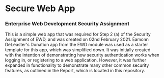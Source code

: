 # Secure Web App
### Enterprise Web Development Security Assignment

This is a simple web app that was required for Step 2 (a) of the Security Assignment of EWD, and was created on 02nd February 2021.
Éamonn DeLeaster's Donation app from the EWD module was used as a starter template for this app, which was simplified down.
It was initially created with the intention of demonstrating how security authentication works when logging in, or registering to a web application.
However, it was further expanded in functionality to demonstrate many other common security features, as outlined in the Report, which is located in this repository.
